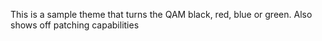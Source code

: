 This is a sample theme that turns the QAM black, red, blue or green. Also shows off patching capabilities
